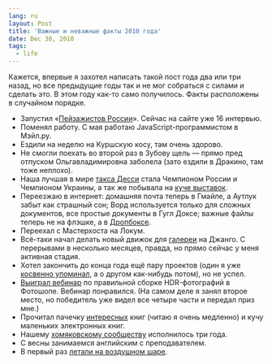 ```yaml
---
lang: ru
layout: Post
title: 'Важные и неважные факты 2010 года'
date: Dec 30, 2010
tags:
  - life
---
```


Кажется, впервые я захотел написать такой пост года два или три назад, но все предыдущие годы так и не мог собраться с силами и сделать это. В этом году как-то само получилось. Факты расположены в случайном порядке.

* Запустил «[Пейзажистов России](http://landscapists.info/ "Короткие интервью с пейзажистами и анималистами")». Сейчас на сайте уже 16 интервью.
* Поменял работу. С мая работаю JavaScript-программистом в Мэйл.ру.
* Ездили на неделю на Куршскую косу, там очень здорово.
* Не смогли поехать во второй раз в Зубову щель — прямо пред отпуском Ольгавладимировна заболела (зато ездили в Дракино, там тоже неплохо).
* Наша лучшая в мире [такса Десси](http://morning.photos/albums/dachshund) стала Чемпионом России и Чемпионом Украины, а так же побывала на [куче выставок](http://foto.mail.ru/mail/artem-sapegin/).
* Переезжаю в интернет: домашняя почта теперь в Гмайле, а Аутлук забыт как страшный сон; Ворд используется только для сложных документов, все простые документы в Гугл Доксе; важные файлы теперь не на флэшке, а в [Дропбоксе](https://www.dropbox.com/referrals/NTIyNjA0NzE5?src=global0).
* Переехал с Мастерхоста на Локум.
* Всё-таки начал делать новый движок для [галереи](http://morning.photos/) на Джанго. С перерывами в несколько месяцев, правда, но прямо сейчас у меня активная стадия.
* Хотел закончить до конца года ещё пару проектов (один я уже [косвенно упоминал](/blog/4779), а о другом как-нибудь потом), но не успел.
* [Выиграл вебинар](http://www.photographybyvarina.com/photography/blog/contest-2-winner-shawn-vogt) по правильной сборке HDR-фотографий в Фотошопе. Вебинар понравился. (На самом деле я занял второе место, но победитель уже видел все четыре части и передал приз мне.)
* Прочитал пачечку [интересных](http://bibla.ru/sapegin/read/) книг (читаю я очень медленно) и кучу маленьких электронных книг.
* Нашему [хомяковскому сообществу](http://community.livejournal.com/hamster_photo/) исполнилось три года.
* С весны занимаемся английским с преподавателем.
* В первый раз [летали на воздушном шаре](/blog/4704).
